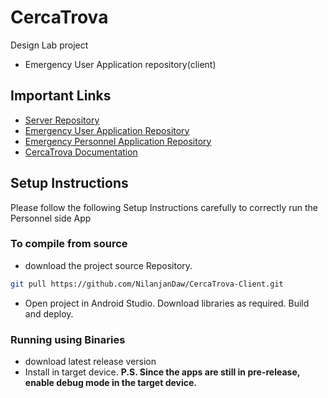# CercaTrova
Design Lab project
- Emergency User Application repository(client)

## Important Links
- [Server Repository](https://github.com/NilanjanDaw/CercaTrova-Server)
- [Emergency User Application Repository](https://github.com/NilanjanDaw/CercaTrova-Client)
- [Emergency Personnel Application Repository](https://github.com/NilanjanDaw/CercaTrova-Personnel)
- [CercaTrova Documentation](https://github.com/NilanjanDaw/CercaTrova-Documentation)

## Setup Instructions
Please follow the following Setup Instructions carefully to correctly run the Personnel side App
### To compile from source
- download the project source Repository.
```bash
git pull https://github.com/NilanjanDaw/CercaTrova-Client.git
```
- Open project in Android Studio. Download libraries as required. Build and deploy.

### Running using Binaries
- download latest release version
- Install in target device.
<b> P.S. Since the apps are still in pre-release, enable debug mode in the target device.
